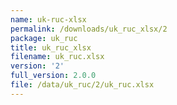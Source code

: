 ```yaml
---
name: uk-ruc-xlsx
permalink: /downloads/uk_ruc_xlsx/2
package: uk_ruc
title: uk_ruc_xlsx
filename: uk_ruc.xlsx
version: '2'
full_version: 2.0.0
file: /data/uk_ruc/2/uk_ruc.xlsx
---
```

